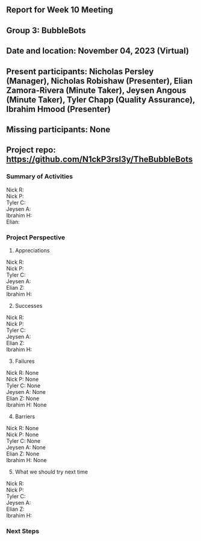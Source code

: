 ## Report for Week 10 Meeting
## Group 3: BubbleBots
## Date and location: November 04, 2023 (Virtual)
## Present participants: Nicholas Persley (Manager), Nicholas Robishaw (Presenter), Elian Zamora-Rivera (Minute Taker), Jeysen Angous (Minute Taker), Tyler Chapp (Quality Assurance), Ibrahim Hmood (Presenter)
## Missing participants: None
## Project repo: https://github.com/N1ckP3rsl3y/TheBubbleBots

### Summary of Activities

Nick R: \
Nick P: \
Tyler C: \
Jeysen A: \
Ibrahim H: \
Elian:  


### Project Perspective
1. Appreciations

Nick R: \
Nick P: \
Tyler C: \
Jeysen A: \
Elian Z: \
Ibrahim H:

2. Successes

Nick R: \
Nick P: \
Tyler C: \
Jeysen A: \
Elian Z: \
Ibrahim H: 

  
3. Failures

Nick R: None\
Nick P: None\
Tyler C: None\
Jeysen A: None\
Elian Z: None\
Ibrahim H: None

4. Barriers

Nick R: None\
Nick P: None\
Tyler C: None\
Jeysen A: None\
Elian Z: None\
Ibrahim H: None

5. What we should try next time
   
Nick R: \
Nick P: \
Tyler C: \
Jeysen A: \
Elian Z: \
Ibrahim H: 


### Next Steps


